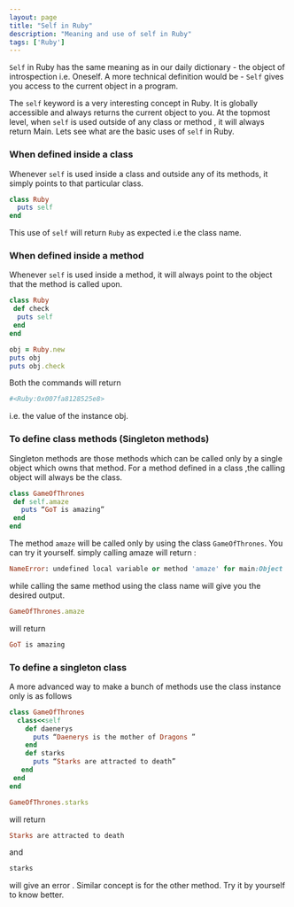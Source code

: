 ```yaml
---
layout: page
title: "Self in Ruby"
description: "Meaning and use of self in Ruby"
tags: ['Ruby']
---
```


`Self` in Ruby has the same meaning as in our daily dictionary - the object of introspection i.e. Oneself. A more technical definition would be -
 `Self` gives you access to the current object in a program. 

The `self` keyword is a very interesting concept in Ruby. It is globally accessible and always returns the current object to you. At the topmost level, when `self` is used outside of any class or method , it will always return Main. Lets see what are the basic uses of `self` in Ruby. 



### When defined inside a class

Whenever `self` is used inside a class and outside any of its methods, it simply points to that particular class.

~~~ Ruby
class Ruby
  puts self
end
~~~

This use of `self` will return `Ruby` as expected i.e the class name.



### When defined inside a method
Whenever `self` is used inside a method, it will always point to the object that the method is called upon.

~~~ ruby
class Ruby
 def check
  puts self
 end 
end
~~~
~~~ ruby
obj = Ruby.new
puts obj
puts obj.check
~~~

Both the commands will return 

~~~ ruby 
#<Ruby:0x007fa8128525e8>
~~~
 i.e. the value of the instance obj.



### To define class methods (Singleton methods)

Singleton methods are those methods which can be called only by a single object which owns that method. For a method defined in a class ,the calling object will always be the class.

~~~ ruby
class GameOfThrones
 def self.amaze
   puts “GoT is amazing”
 end
end
~~~

The method `amaze` will be called only by using the class `GameOfThrones`. You can try it yourself.
simply calling amaze  will return :

~~~ ruby
NameError: undefined local variable or method 'amaze' for main:Object 
~~~

while calling the same method using the class name will give you the
desired output.

~~~ ruby
GameOfThrones.amaze
~~~

will return

~~~ ruby
GoT is amazing
~~~



### To define a singleton class
A more advanced way to make a bunch of methods use the class instance only is as follows

~~~ ruby
class GameOfThrones
  class<<self
    def daenerys
      puts “Daenerys is the mother of Dragons ”
    end
    def starks
      puts “Starks are attracted to death”
   end
 end
end
~~~

~~~ ruby 
GameOfThrones.starks
~~~
 will return

~~~ Ruby
Starks are attracted to death
~~~

and
 
~~~ ruby
starks
~~~
 will give an error . Similar concept is for the other method. Try it by yourself to know better.
